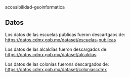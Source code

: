 accesibilidad-geoinformatica

## Datos

Los datos de las escuelas públicas fueron descartgaos de: https://datos.cdmx.gob.mx/dataset/escuelas-publicas

Los datos de las alcaldías fueron descargados de: https://datos.cdmx.gob.mx/dataset/alcaldias

Los datos de las colonias fuerons descargados de: https://datos.cdmx.gob.mx/dataset/coloniascdmx